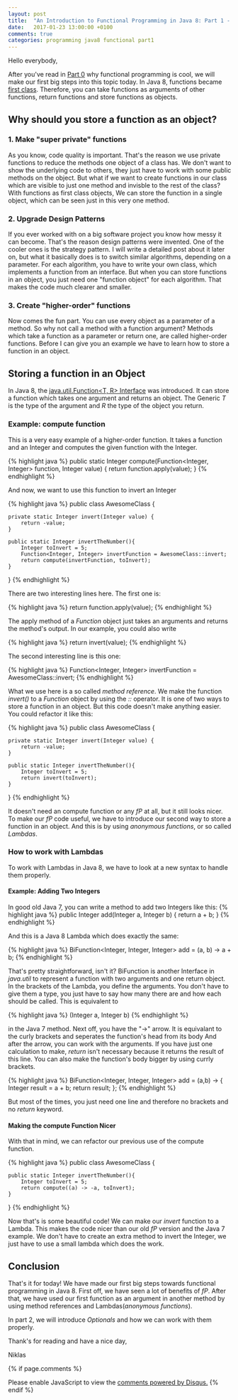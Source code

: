 ```yaml
---
layout: post
title:  "An Introduction to Functional Programming in Java 8: Part 1 - Functions as Objects"
date:   2017-01-23 13:00:00 +0100
comments: true
categories: programming java8 functional part1
---
```


Hello everybody,

After you've read in [Part 0][part0] why functional programming is cool, we will make our first big steps into this topic today.
In Java 8, functions became [first class][firstClassFunctions]. Therefore, you can take functions as arguments of other functions, return functions and store functions as objects.

## Why should you store a function as an object?

### 1. Make "super private" functions
As you know, code quality is important. That's the reason we use private functions to reduce the methods one object of a class has. We don't want to show the underlying code to others, they just have to work with some public methods on the object. But what if we want to create functions in our class which are visible to just one method and invisble to the rest of the class? With functions as first class objects, We can store the function in a single object, which can be seen just in this very one method.

### 2. Upgrade Design Patterns
If you ever worked with on a big software project you know how messy it can become. That's the reason design patterns were invented.
One of the cooler ones is the strategy pattern. I will write a detailed post about it later on, but what it basically does is to switch similar algorithms, depending on a parameter.
For each algorithm, you have to write your own class, which implements a function from an interface.
But when you can store functions in an object, you just need one "function object" for each algorithm. That makes the code much clearer and smaller.

### 3. Create "higher-order" functions
Now comes the fun part. You can use every object as a parameter of a method. So why not call a method with a function argument? Methods which take a function as a parameter or return one, are called higher-order functions. Before I can give you an example we have to learn how to store a function in an object.

## Storing a function in an Object
In Java 8, the [java.util.Function<T, R> Interface][java8FunctionInterface] was introduced. It can store a function which takes one argument and returns an object. The Generic *T* is the type of the argument and *R* the type of the object you return.

### Example: compute function
This is a very easy example of a higher-order function. It takes a function and an Integer and computes the given function with the Integer.

{% highlight java %}
public static Integer compute(Function<Integer, Integer> function, Integer value) {
    return function.apply(value);
}
{% endhighlight %}

And now, we want to use this function to invert an Integer

{% highlight java %}
public class AwesomeClass {

    private static Integer invert(Integer value) {
        return -value;
    }

    public static Integer invertTheNumber(){
        Integer toInvert = 5;
        Function<Integer, Integer> invertFunction = AwesomeClass::invert;
        return compute(invertFunction, toInvert);
    }
    
}
{% endhighlight %}

There are two interesting lines here. The first one is:

{% highlight java %}
return function.apply(value);
{% endhighlight %}

The apply method of a *Function* object just takes an arguments and returns the method's output. In our example, you could also write

{% highlight java %}
return invert(value);
{% endhighlight %}

The second interesting line is this one:

{% highlight java %}
Function<Integer, Integer> invertFunction = AwesomeClass::invert;
{% endhighlight %}

What we use here is a so called *method reference*. We make the function *invert()* to a *Function* object by using the *::* operator. It is one of two ways to store a function in an object.
But this code doesn't make anything easier. You could refactor it like this:

{% highlight java %}
public class AwesomeClass {

    private static Integer invert(Integer value) {
        return -value;
    }

    public static Integer invertTheNumber(){
        Integer toInvert = 5;
        return invert(toInvert);
    }
    
}
{% endhighlight %}

It doesn't need an compute function or any *fP* at all, but it still looks nicer. To make our *fP* code useful, we have to introduce our second way to store a function in an object. And this is by using *anonymous functions*, or so called *Lambdas*.

### How to work with Lambdas
To work with Lambdas in Java 8, we have to look at a new syntax to handle them properly.

#### Example: Adding Two Integers
In good old Java 7, you can write a method to add two Integers like this:
{% highlight java %}
public Integer add(Integer a, Integer b) {
    return a + b;
}
{% endhighlight %}

And this is a Java 8 Lambda which does exactly the same:

{% highlight java %}
BiFunction<Integer, Integer, Integer> add = (a, b) -> a + b;
{% endhighlight %}

That's pretty straightforward, isn't it?
BiFunction is another Interface in *java.util* to represent a function with two arguments and one return object.
In the brackets of the Lambda, you define the arguments. You don't have to give them a type, you just have to say how many there are and how each should be called. This is equivalent to

{% highlight java %}
(Integer a, Integer b)
{% endhighlight %}

in the Java 7 method.
Next off, you have the "->" arrow. It is equivalant to the curly brackets and seperates the function's head from its body
And after the arrow, you can work with the arguments. If you have just one calculation to make, *return* isn't necessary because it returns the result of this line. You can also make the function's body bigger by using currly brackets.

{% highlight java %}
BiFunction<Integer, Integer, Integer> add = (a,b) -> {
    Integer result = a + b;
    return result;
};
{% endhighlight %}

But most of the times, you just need one line and therefore no brackets and no *return* keyword.

#### Making the compute Function Nicer
With that in mind, we can refactor our previous use of the compute function.

{% highlight java %}
public class AwesomeClass {

    public static Integer invertTheNumber(){
        Integer toInvert = 5;
        return compute((a) -> -a, toInvert);
    }

}
{% endhighlight %}

Now that's is some beautiful code! We can make our *invert* function to a Lambda. This makes the code nicer than our old *fP* version and the Java 7 example. We don't have to create an extra method to invert the Integer, we just have to use a small lambda which does the work.

## Conclusion
That's it for today!
We have made our first big steps towards functional programming in Java 8. First off, we have seen a lot of benefits of *fP*. After that, we have used our first function as an argument in another method by using method references and Lambdas(*anonymous functions*).

In part 2, we will introduce *Optionals* and how we can work with them properly.

Thank's for reading and have a nice day,

Niklas

{% if page.comments %}
<div id="disqus_thread"></div>
<script>

/**
*  RECOMMENDED CONFIGURATION VARIABLES: EDIT AND UNCOMMENT THE SECTION BELOW TO INSERT DYNAMIC VALUES FROM YOUR PLATFORM OR CMS.
*  LEARN WHY DEFINING THESE VARIABLES IS IMPORTANT: https://disqus.com/admin/universalcode/#configuration-variables*/
/*
var disqus_config = function () {
this.page.url = PAGE_URL;  // Replace PAGE_URL with your page's canonical URL variable
this.page.identifier = PAGE_IDENTIFIER; // Replace PAGE_IDENTIFIER with your page's unique identifier variable
};
*/
(function() { // DON'T EDIT BELOW THIS LINE
var d = document, s = d.createElement('script');
s.src = '//flyingbytes.disqus.com/embed.js';
s.setAttribute('data-timestamp', +new Date());
(d.head || d.body).appendChild(s);
})();
</script>

<noscript>Please enable JavaScript to view the <a href="https://disqus.com/?ref_noscript">comments powered by Disqus.</a></noscript>
{% endif %}

[part0]: https://flyingbytes.github.io/programming/java8/functional/part0/2017/01/16/Java8-Part0.html
[firstClassFunctions]: https://en.wikipedia.org/wiki/First-class_function
[java8FunctionInterface]: https://docs.oracle.com/javase/8/docs/api/java/util/function/Function.html
